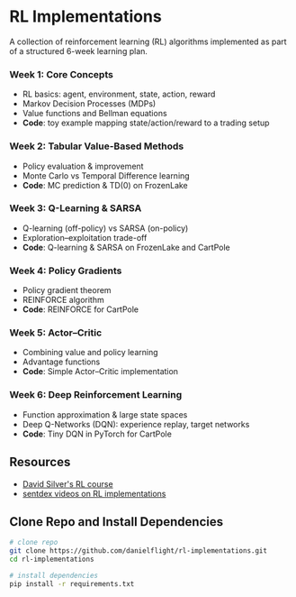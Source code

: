 # RL Implementations 

A collection of reinforcement learning (RL) algorithms implemented as part of a structured 6-week learning plan.  

### Week 1: Core Concepts
- RL basics: agent, environment, state, action, reward  
- Markov Decision Processes (MDPs)  
- Value functions and Bellman equations  
- **Code**: toy example mapping state/action/reward to a trading setup  

### Week 2: Tabular Value-Based Methods
- Policy evaluation & improvement  
- Monte Carlo vs Temporal Difference learning  
- **Code**: MC prediction & TD(0) on FrozenLake  

### Week 3: Q-Learning & SARSA
- Q-learning (off-policy) vs SARSA (on-policy)  
- Exploration–exploitation trade-off  
- **Code**: Q-learning & SARSA on FrozenLake and CartPole  

### Week 4: Policy Gradients
- Policy gradient theorem  
- REINFORCE algorithm  
- **Code**: REINFORCE for CartPole  

### Week 5: Actor–Critic
- Combining value and policy learning  
- Advantage functions  
- **Code**: Simple Actor–Critic implementation  

### Week 6: Deep Reinforcement Learning
- Function approximation & large state spaces  
- Deep Q-Networks (DQN): experience replay, target networks  
- **Code**: Tiny DQN in PyTorch for CartPole  

## Resources

- [David Silver's RL course](https://davidstarsilver.wordpress.com/teaching/)
- [sentdex videos on RL implementations](https://www.youtube.com/playlist?list=PLQVvvaa0QuDezJFIOU5wDdfy4e9vdnx-7)


## Clone Repo and Install Dependencies

```bash
# clone repo
git clone https://github.com/danielflight/rl-implementations.git
cd rl-implementations

# install dependencies
pip install -r requirements.txt
```

